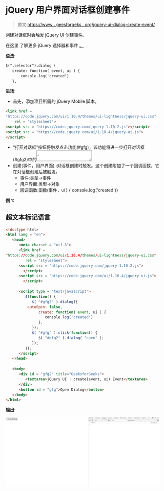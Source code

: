 # jQuery 用户界面对话框创建事件

> 原文:[https://www . geesforgeks . org/jquery-ui-dialog-create-event/](https://www.geeksforgeeks.org/jquery-ui-dialog-create-event/)

创建对话框时会触发 jQuery UI 创建事件。

在这里 了解更多 jQuery 选择器和事件 [。](https://www.geeksforgeeks.org/jquery-selectors-and-event-methods/)

**语法:**

```html
$(".selector").dialog (
   create: function( event, ui ) {
       console.log('created')
   },
```

**进场:**

*   首先，添加项目所需的 jQuery Mobile 脚本。

```html
<link href = 
"https://code.jquery.com/ui/1.10.4/themes/ui-lightness/jquery-ui.css"
    rel = "stylesheet">
<script src = "https://code.jquery.com/jquery-1.10.2.js"></script>
<script src = "https://code.jquery.com/ui/1.10.4/jquery-ui.js">
</script>
```

*   “打开对话框”按钮将触发点击功能(#gfg)，该功能将进一步打开对话框(#gfg2)中的<textarea>。</textarea>
*   创建(事件，用户界面) :对话框创建时触发。这个创建附加了一个回调函数，它在对话框创建后被触发。
    *   事件:类型->事件
    *   用户界面:类型->对象
    *   回调函数:函数(事件，ui ) { console.log('created')}

**例 1:**

## 超文本标记语言

```html
<!doctype html>
<html lang = "en">
   <head>
      <meta charset = "utf-8">
      <link href = 
"https://code.jquery.com/ui/1.10.4/themes/ui-lightness/jquery-ui.css"
         rel = "stylesheet">
      <script src = "https://code.jquery.com/jquery-1.10.2.js">
        </script>
      <script src = "https://code.jquery.com/ui/1.10.4/jquery-ui.js">
        </script>

      <script type = "text/javascript">
         $(function() {
            $( "#gfg2" ).dialog({
          autoOpen: false, 
               create: function( event, ui ) {
                  console.log('created')
               },
            });
            $( "#gfg" ).click(function() {
               $( "#gfg2" ).dialog( "open" );
            });
         });
      </script>
   </head>

   <body>
      <div id = "gfg2" title="GeeksforGeeks">
         <textarea>jQuery UI | create(event, ui) Event</textarea>
      </div>
      <button id = "gfg">Open Dialog</button>
   </body>
</html>
```

**输出:**

![](img/d91f28ffe584bac2caa3bfa9e2e23871.png)